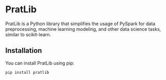 # PratLib

PratLib is a Python library that simplifies the usage of PySpark for data preprocessing, machine learning modeling, and other data science tasks, similar to scikit-learn.

## Installation

You can install PratLib using pip:

```sh
pip install pratlib
